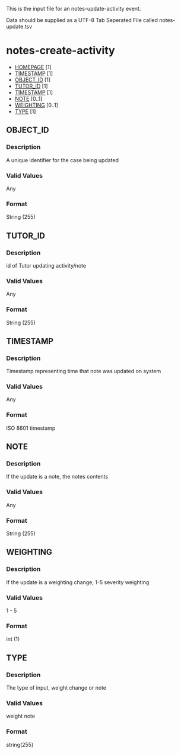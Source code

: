 This is the input file for an notes-update-activity event.

Data should be supplied as a UTF-8 Tab Seperated File called notes-update.tsv

# notes-create-activity


* [HOMEPAGE](#homepage) [1]
* [TIMESTAMP](#timestamp) [1]
* [OBJECT_ID](#item_id) [1]
* [TUTOR_ID](#tutor_id) [1]
* [TIMESTAMP](#timestamp) [1]
* [NOTE](#note) [0..1]
* [WEIGHTING](#weighting) [0..1]
* [TYPE](#type) [1]


## OBJECT_ID 
### Description

A unique identifier for the case being updated

### Valid Values
Any

### Format
String (255)

## TUTOR_ID
### Description

id of Tutor updating activity/note


### Valid Values
Any

### Format
String (255)


## TIMESTAMP
### Description

Timestamp representing time that note was updated on system


### Valid Values
Any

### Format
ISO 8601 timestamp

## NOTE
### Description

If the update is a note, the notes contents


### Valid Values
Any

### Format
String (255)

## WEIGHTING
### Description

If the update is a weighting change, 1-5 severity weighting

### Valid Values

1 - 5

### Format
int (1)

## TYPE
### Description

The type of input, weight change or note

### Valid Values

weight
note

### Format
string(255)
